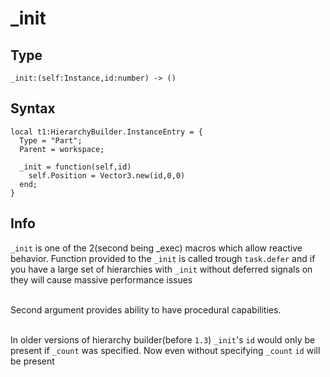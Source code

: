 # _init

## Type
```luau
_init:(self:Instance,id:number) -> ()
```

## Syntax
```luau
local t1:HierarchyBuilder.InstanceEntry = {
  Type = "Part";
  Parent = workspace;
  
  _init = function(self,id)
    self.Position = Vector3.new(id,0,0)
  end;
}
```

## Info
`_init` is one of the 2(second being _exec) macros which allow reactive behavior. Function provided to the `_init` is called trough `task.defer` and if you have a large set of hierarchies with `_init` without deferred signals on they will cause massive performance issues<br><br>

Second argument provides ability to have procedural capabilities.<br><br>

In older versions of hierarchy builder(before `1.3`) `_init`'s `id` would only be present if `_count` was specified. Now even without specifying `_count` `id` will be present
